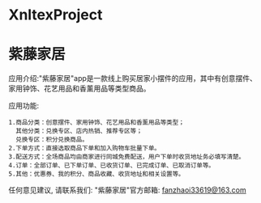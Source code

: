 # XnltexProject
# 紫藤家居

  应用介绍:"紫藤家居"app是一款线上购买居家小摆件的应用，其中有创意摆件、家用钟饰、花艺用品和香薰用品等类型商品。
  
  应用功能:
    
    1.商品分类：创意摆件、家用钟饰、花艺用品和香薰用品等类型；
      其他分类：兑换专区、店内热销、推荐专区等；
      兑换专区：积分兑换商品。
    2.下单方式：直接选取商品下单和加入购物车批量下单。
    3.配送方式：全场商品均由商家进行同城免费配送，用户下单时收货地址务必填写清楚。
    4.订单：全部订单、已下单订单、已收货订单、已完成订单、已取消订单等。
    5.其他：优惠券、我的积分、商品收藏、收货地址和相关设置等。
    
  任何意见建议, 请联系我们: 
  "紫藤家居"官方邮箱: fanzhaoi33619@163.com
